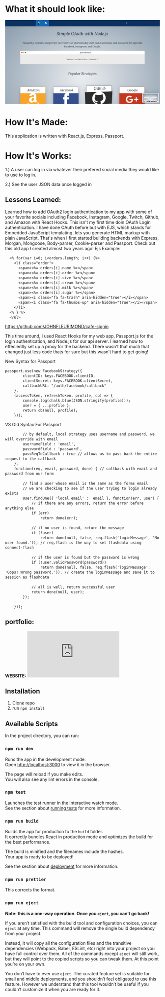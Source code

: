# What it should look like:

![Fleurimond](./public/PASSPORT.png)


# How It's Made:
 This application is written with React.js, Express, Passport.

 # How It's Works:
1.) A user can log in via whatever their prefered social media they would like to use to log in.

2.) See the user JSON data once logged in 

## Lessons Learned:
Learned how to add OAuth2 login authentication to my app with some of your favorite socials including Facebook, Instagram, Google, Twitch, Github, and Amazon with React Hooks. This isn't my first time doin OAuth Login authentication. I have done OAuth before but with EJS, which stands for Embedded JavaScript templating, lets you generate HTML markup with plain JavaScript. That's when I first started building backends with Express, Morgan, Mongoose, Body-parser, Cookie-parser and Passport.  Check out this old app I created almost two years ago!
Ejs Example:

```  <ul class="orders">
  <% for(var i=0; i<orders.length; i++) {%>
    <li class="order">
      <span><%= orders[i].name %></span>
      <span><%= orders[i].order %></span>
      <span><%= orders[i].size %></span>
      <span><%= orders[i].cream %></span>
      <span><%= orders[i].milk %></span>
      <span><%= orders[i].sugar %></span>
      <span><i class="fa fa-trash" aria-hidden="true"></i></span>
      <span><i class="fa fa-thumbs-up" aria-hidden="true"></i></span>
    </li>
  <% } %>
  </ul>
```


https://github.com/JOHNFLEURIMOND/cafe-signin

This time around, I used React Hooks for my web app, Passport.js for the login authentication, and Node.js for our api server. I learned how to effeciently set up a proxy for the backend. There wasn't that much that changed just less code thats for sure but this wasn't hard to get going!

New Syntax for Passport

```// Facebook Strategy
passport.use(new FacebookStrategy({
        clientID: keys.FACEBOOK.clientID,
        clientSecret: keys.FACEBOOK.clientSecret,
        callbackURL: "/auth/facebook/callback"
    },
    (accessToken, refreshToken, profile, cb) => {
        console.log(chalk.blue(JSON.stringify(profile)));
        user = { ...profile };
        return cb(null, profile);
    }));
``` 

VS Old Syntax For Passport

```  passport.use('local-login', new LocalStrategy({
        // by default, local strategy uses username and password, we will override with email
        usernameField : 'email',
        passwordField : 'password',
        passReqToCallback : true // allows us to pass back the entire request to the callback
    },
    function(req, email, password, done) { // callback with email and password from our form

        // find a user whose email is the same as the forms email
        // we are checking to see if the user trying to login already exists
        User.findOne({ 'local.email' :  email }, function(err, user) {
            // if there are any errors, return the error before anything else
            if (err)
                return done(err);

            // if no user is found, return the message
            if (!user)
                return done(null, false, req.flash('loginMessage', 'No user found.')); // req.flash is the way to set flashdata using connect-flash

            // if the user is found but the password is wrong
            if (!user.validPassword(password))
                return done(null, false, req.flash('loginMessage', 'Oops! Wrong password.')); // create the loginMessage and save it to session as flashdata

            // all is well, return successful user
            return done(null, user);
        });

    }));
```
## portfolio:

**WEBSITE:** ![johnfleurimond](https:/johnfleurimond.com)

## Installation

1. Clone repo
2. run `npm install`

## Available Scripts

In the project directory, you can run:

### `npm run dev`

Runs the app in the development mode.<br>
Open [http://localhost:3000](http://localhost:3000) to view it in the browser.

The page will reload if you make edits.<br>
You will also see any lint errors in the console.

### `npm test`

Launches the test runner in the interactive watch mode.<br>
See the section about [running tests](#running-tests) for more information.

### `npm run build`

Builds the app for production to the `build` folder.<br>
It correctly bundles React in production mode and optimizes the build for the best performance.

The build is minified and the filenames include the hashes.<br>
Your app is ready to be deployed!

See the section about [deployment](#deployment) for more information.
### `npm run prettier`
This corrects the format.

### `npm run eject`

**Note: this is a one-way operation. Once you `eject`, you can’t go back!**

If you aren’t satisfied with the build tool and configuration choices, you can `eject` at any time. This command will remove the single build dependency from your project.

Instead, it will copy all the configuration files and the transitive dependencies (Webpack, Babel, ESLint, etc) right into your project so you have full control over them. All of the commands except `eject` will still work, but they will point to the copied scripts so you can tweak them. At this point you’re on your own.

You don’t have to ever use `eject`. The curated feature set is suitable for small and middle deployments, and you shouldn’t feel obligated to use this feature. However we understand that this tool wouldn’t be useful if you couldn’t customize it when you are ready for it.

